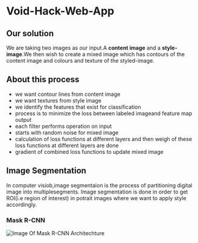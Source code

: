# Void-Hack-Web-App
## Our solution
We are taking two images as our input.A **content image** and a **style-image**.We then wish to create a mixed image which has contours of the content image and colours and texture of the styled-image.

## About this process
<ul>
  <li>we want contour lines from content image</li>
<li>we want textures from style image</li>
<li>we identify the features that exist for classification</li>
<li>process is to minimize the loss between labeled imageand feature map output</li>
<li>each filter performs operation on input</li>
<li>starts with random noise for mixed image</li>
<li>calculation of loss functions at different layers and then weigh of these loss functions at different layers are done</li>
<li>gradient of combined loss functions to update mixed image</li>
  </ul>

## Image Segmentation
In computer visiob,image segmentaion is the process of partitioning digital image into multiplesegments.
Image segmentation is done in order to get ROI(i.e region of interest) in potrait images where we want to apply style accordingly.
### Mask R-CNN

![Image Of Mask R-CNN Architechture](https://cdn-images-1.medium.com/max/800/1*QaPtdVXIeIdFhbW0Ac7tNA.png)
